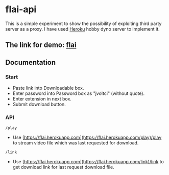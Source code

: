 # flai-api

This is a simple experiment to show the possibility of exploiting third party server as a proxy.
I have used [Heroku](https://www.heroku.com/) hobby dyno server to implement it.

## The link for demo: [flai](https://flai.herokuapp.com/)

## Documentation
### Start

* Paste link into Downloadable box.
* Enter password into Password box as "jvoltci" (without quote).
* Enter extension in next box.
* Submit download button.

### API
```
/play
```
* Use [https://flai.herokuapp.com](https://flai.herokuapp.com/play)/play to stream video file which was last requested for download.

```
/link
```

* Use [https://flai.herokuapp.com](https://flai.herokuapp.com/link)/link to get download link for last request download file.
